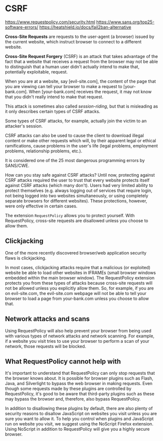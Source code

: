 # CSRF

https://www.requestpolicy.com/security.html
https://www.sans.org/top25-software-errors/
https://heatshield.io/docs/fail2ban-alternative

**Cross-Site Requests** are requests to the user-agent (a browser) issued by the current website, which instruct browser to connect to a different website.

**Cross-Site Request Forgery** (CSRF) is an attack that takes advantage of the fact that a website that receives a request from the browser may not be able to distinguish that a human user didn't actually intend to make that, potentially exploitable, request.

When you are at a website, say [evil-site.com], the content of the page that you are viewing can tell your browser to make a request to [your-bank.com]. When [your-bank.com] receives the request, it may not know that you didn't really intend to make that request.

This attack is sometimes also called *session-riding*, but that is misleading as it only describes certain types of CSRF attacks. 

Some types of CSRF attacks, for example, actually join the victim to an attacker's session.

CSRF attacks can also be used to cause the client to download illegal content or make other requests which will, by their apparent legal or ethical ramifications, cause problems in the user's life (legal problems, employment problems, relationship problems, etc.). 

It is considered one of the 25 most dangerous programming errors by SANS/CWE.

How can you stay safe against CSRF attacks? Until now, protecting against CSRF attacks required the user to trust that every website protects itself against CSRF attacks (which many don't). Users had very limited ability to protect themselves (e.g. always logging out of services that require login, not being logged into two websites simultaneously, or using completely separate browsers for different websites). These protections, however, were only effective in certain cases.

The extension `RequestPolicy` allows you to protect yourself. With RequestPolicy, cross-site requests are disallowed unless you choose to allow them.

## Clickjacking
One of the more recently discovered browser/web application security flaws is clickjacking.

In most cases, clickjacking attacks require that a malicious (or exploited) website be able to load other websites in IFRAMEs (small browser windows embedded within the main browser window).
The RequestPolicy extension protects you from these types of attacks because cross-site requests will not be allowed unless you explicitly allow them. So, for example, if you are on evil-site.com, the evil-site.com webpage will not be able to tell your browser to load a page from your-bank.com unless you choose to allow that.

## Network attacks and scans
Using RequestPolicy will also help prevent your browser from being used with various types of network attacks and network scanning. For example, if a website you visit tries to use your browser to perform a scan of your network, those requests will be blocked.

## What RequestPolicy cannot help with
It's important to understand that RequestPolicy can only stop requests that the browser knows about. It is possible for browser plugins such as Flash, Java, and Silverlight to bypass the web browser in making requests. Even though some requests made by these plugins are controlled by RequestPolicy, it's good to be aware that third-party plugins such as these may bypass the browser and, therefore, also bypass RequestPolicy.

In addition to disallowing these plugins by default, there are also plenty of security reasons to disallow JavaScript on websites you visit unless you are sure you want to allow it. To help you control when plugins and JavaScript run on website you visit, we suggest using the NoScript Firefox extension. Using NoScript in addition to RequestPolicy will give you a highly secure browser.
